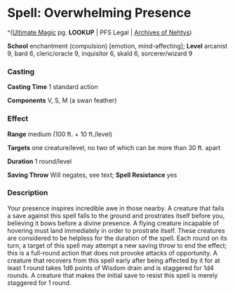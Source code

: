 # Spell: Overwhelming Presence

^([Ultimate Magic][ss-overwhelming-presence] pg. **LOOKUP** | PFS Legal | [Archives of Nehtys][sn-overwhelming-presence])

**School** enchantment (compulsion) [emotion, mind-affecting]; **Level** arcanist 9, bard 6, cleric/oracle 9, inquisitor 6, skald 6, sorcerer/wizard 9

### Casting

**Casting Time** 1 standard action  

**Components** V, S, M (a swan feather)

### Effect

**Range** medium (100 ft. + 10 ft./level)  

**Targets** one creature/level, no two of which can be more than 30 ft. apart  

**Duration** 1 round/level  

**Saving Throw** Will negates, see text; **Spell Resistance** yes

### Description

Your presence inspires incredible awe in those nearby. A creature that fails a save against this spell falls to the ground and prostrates itself before you, believing it bows before a divine presence. A flying creature incapable of hovering must land immediately in order to prostrate itself. These creatures are considered to be helpless for the duration of the spell. Each round on its turn, a target of this spell may attempt a new saving throw to end the effect; this is a full-round action that does not provoke attacks of opportunity. A creature that recovers from this spell early after being affected by it for at least 1 round takes 1d6 points of Wisdom drain and is staggered for 1d4 rounds. A creature that makes the initial save to resist this spell is merely staggered for 1 round.

[ss-overwhelming-presence]: http://paizo.com/pathfinderRPG/v57
[sn-overwhelming-presence]: http://www.archivesofnethys.com/SpellDisplay.aspx?ItemName=Overwhelming%20Presence